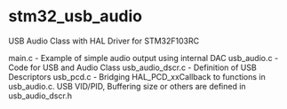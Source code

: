 # stm32_usb_audio
USB Audio Class with HAL Driver for STM32F103RC

 main.c - Example of simple audio output using internal DAC
 usb_audio.c - Code for USB and Audio Class
 usb_audio_dscr.c - Definition of USB Descriptors
 usb_pcd.c - Bridging HAL_PCD_xxCallback to functions in usb_audio.c.
USB VID/PID, Buffering size or others are defined in usb_audio_dscr.h
